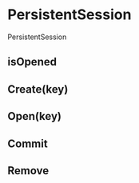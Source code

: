 PersistentSession
====
PersistentSession

isOpened
----

Create(key)
----

Open(key)
----

Commit
----

Remove
----
